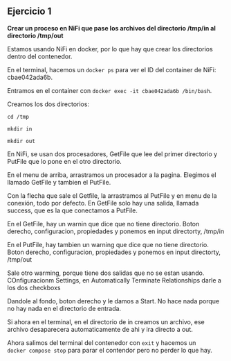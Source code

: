 ## Ejercicio 1

**Crear un proceso en NiFi que pase los archivos del directorio /tmp/in al directorio /tmp/out**

Estamos usando NiFi en docker, por lo que hay que crear los directorios dentro del contenedor.

En el terminal, hacemos un `docker ps` para ver el ID del container de NiFi: cbae042ada6b.

Entramos en el container con `docker exec -it cbae042ada6b /bin/bash`.

Creamos los dos directorios:

`cd /tmp`

`mkdir in`

`mkdir out`

En NiFi, se usan dos procesadores, GetFile que lee del primer directorio y PutFile que lo pone en el otro directorio.

En el menu de arriba, arrastramos un procesador a la pagina. Elegimos el llamado GetFile y tambien el PutFile.

Con la flecha que sale el Getfile, la arrastramos al PutFile y en menu de la conexión, todo por defecto. En GetFile solo hay una salida, llamada success, que es la que conectamos a PutFile.

En el GetFile, hay un warnin que dice que no tiene directorio. Boton derecho, configuracion, propiedades y ponemos en input directorty, /tmp/in

En el PutFile, hay tambien un warning que dice que no tiene directorio. Boton derecho, configuracion, propiedades y ponemos en input directorty, /tmp/out

Sale otro warming, porque tiene dos salidas que no se estan usando. COnfiguracionm Settings, en Automatically Terminate Relationships darle a los dos checkboxs

Dandole al fondo, boton derecho y le damos a Start. No hace nada porque no hay nada en el directorio de entrada.

Si ahora en el terminal, en el directorio de in creamos un archivo, ese archivo desaparecera automaticamente de ahi y ira directo a out.

Ahora salimos del terminal del contenedor con `exit` y hacemos un `docker compose stop` para parar el contendor pero no perder lo que hay.